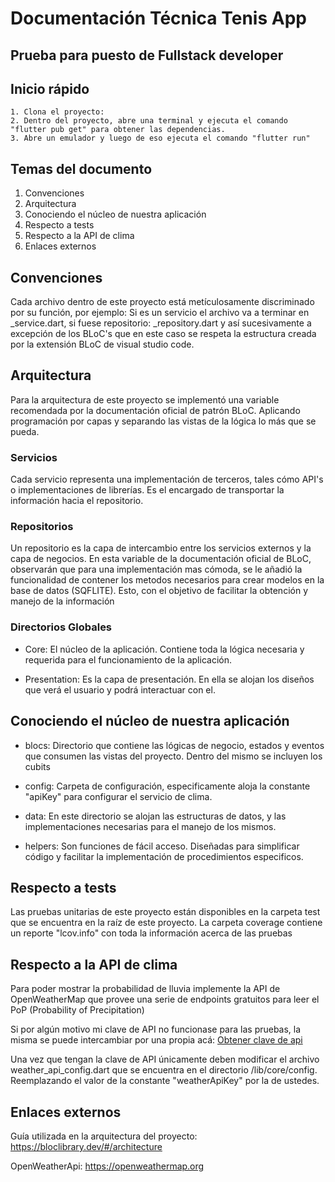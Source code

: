 # Documentación Técnica Tenis App

## Prueba para puesto de Fullstack developer

## Inicio rápido

    1. Clona el proyecto:
    2. Dentro del proyecto, abre una terminal y ejecuta el comando "flutter pub get" para obtener las dependencias.
    3. Abre un emulador y luego de eso ejecuta el comando "flutter run"

## Temas del documento

1. Convenciones
2. Arquitectura
3. Conociendo el núcleo de nuestra aplicación
4. Respecto a tests
5. Respecto a la API de clima
6. Enlaces externos

## Convenciones

Cada archivo dentro de este proyecto está metículosamente discriminado por su función, por ejemplo: Si es un servicio el archivo va a terminar en \_service.dart, si fuese repositorio: \_repository.dart y así sucesivamente a excepción de los BLoC's que en este caso se respeta la estructura creada por la extensión BLoC de visual studio code.

## Arquitectura

Para la arquitectura de este proyecto se implementó una variable recomendada por la documentación oficial de patrón BLoC. Aplicando programación por capas y separando las vistas de la lógica lo más que se pueda.

### Servicios

Cada servicio representa una implementación de terceros, tales cómo API's o implementaciones de librerías. Es el encargado de transportar la información hacia el repositorio.

### Repositorios

Un repositorio es la capa de intercambio entre los servicios externos y la capa de negocios. En esta variable de la documentación oficial de BLoC, observarán que para una implementación mas cómoda, se le añadió la funcionalidad de contener los metodos necesarios para crear modelos en la base de datos (SQFLITE). Esto, con el objetivo de facilitar la obtención y manejo de la información

### Directorios Globales

- Core: El núcleo de la aplicación. Contiene toda la lógica necesaria y requerida para el funcionamiento de la aplicación.

- Presentation: Es la capa de presentación. En ella se alojan los diseños que verá el usuario y podrá interactuar con el.

## Conociendo el núcleo de nuestra aplicación

- blocs: Directorio que contiene las lógicas de negocio, estados y eventos que consumen las vistas del proyecto. Dentro del mismo se incluyen los cubits
- config: Carpeta de configuración, especificamente aloja la constante "apiKey" para configurar el servicio de clima.

- data: En este directorio se alojan las estructuras de datos, y las implementaciones necesarias para el manejo de los mismos.

- helpers: Son funciones de fácil acceso. Diseñadas para simplificar código y facilitar la implementación de procedimientos especificos.

## Respecto a tests

Las pruebas unitarias de este proyecto están disponibles en la carpeta test que se encuentra en la raíz de este proyecto.
La carpeta coverage contiene un reporte "lcov.info" con toda la información acerca de las pruebas

## Respecto a la API de clima

Para poder mostrar la probabilidad de lluvia implemente la API de OpenWeatherMap que provee una serie de endpoints gratuitos para leer el PoP (Probability of Precipitation)

Si por algún motivo mi clave de API no funcionase para las pruebas, la misma se puede intercambiar por una propia acá:
[Obtener clave de api](https://home.openweathermap.org/users/sign_up)

Una vez que tengan la clave de API únicamente deben modificar el archivo weather_api_config.dart que se encuentra en el directorio /lib/core/config. Reemplazando el valor de la constante "weatherApiKey" por la de ustedes.

## Enlaces externos

Guía utilizada en la arquitectura del proyecto: https://bloclibrary.dev/#/architecture

OpenWeatherApi: https://openweathermap.org
